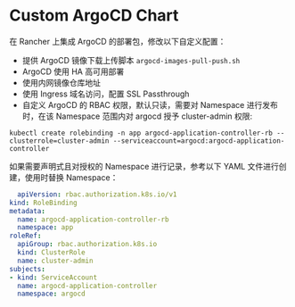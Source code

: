 # Custom ArgoCD Chart

在 Rancher 上集成 ArgoCD 的部署包，修改以下自定义配置：
- 提供 ArgoCD 镜像下载上传脚本 ```argocd-images-pull-push.sh```
- ArgoCD 使用 HA 高可用部署
- 使用内网镜像仓库地址
- 使用 Ingress 域名访问，配置 SSL Passthrough
- 自定义 ArgoCD 的 RBAC 权限，默认只读，需要对 Namespace 进行发布时，在该 Namespace 范围内对 argocd 授予 cluster-admin 权限:

```shell
kubectl create rolebinding -n app argocd-application-controller-rb --clusterrole=cluster-admin --serviceaccount=argocd:argocd-application-controller
```

如果需要声明式且对授权的 Namespace 进行记录，参考以下 YAML 文件进行创建，使用时替换 Namespace：

```yaml
  apiVersion: rbac.authorization.k8s.io/v1
kind: RoleBinding
metadata:
  name: argocd-application-controller-rb
  namespace: app
roleRef:
  apiGroup: rbac.authorization.k8s.io
  kind: ClusterRole
  name: cluster-admin
subjects:
- kind: ServiceAccount
  name: argocd-application-controller
  namespace: argocd
```
